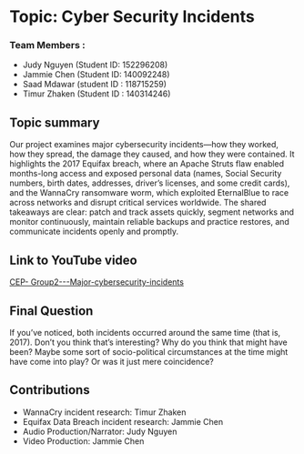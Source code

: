 # Topic: Cyber Security Incidents
### Team Members : ###
   - Judy Nguyen (Student ID: 152296208)
   - Jammie Chen (Student ID: 140092248)
   - Saad Mdawar (student ID : 118715259)
   - Timur Zhaken (Student ID : 140314246)

## Topic summary
Our project examines major cybersecurity incidents—how they worked, how they spread, the damage they caused, and how they were contained. It highlights the 2017 Equifax breach, where an Apache Struts flaw enabled months-long access and exposed personal data (names, Social Security numbers, birth dates, addresses, driver’s licenses, and some credit cards), and the WannaCry ransomware worm, which exploited EternalBlue to race across networks and disrupt critical services worldwide. 
The shared takeaways are clear: patch and track assets quickly, segment networks and monitor continuously, maintain reliable backups and practice restores, and communicate incidents openly and promptly. 


## Link to YouTube video
[CEP- Group2---Major-cybersecurity-incidents](https://youtu.be/GZsFQ6I-Gfc)

## Final Question
If you’ve noticed, both incidents occurred around the same time (that is, 2017). Don’t you think that’s interesting? Why do you think that might have been? Maybe some sort of socio-political circumstances at the time might have come into play? Or was it just mere coincidence?

## Contributions
- WannaCry incident research: Timur Zhaken
- Equifax Data Breach incident research: Jammie Chen
- Audio Production/Narrator: Judy Nguyen
- Video Production: Jammie Chen
